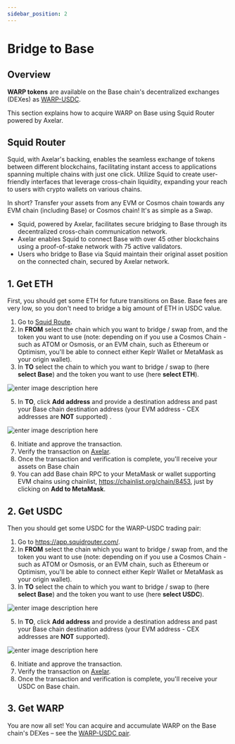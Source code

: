 ```yaml
---
sidebar_position: 2
---
```


# Bridge to Base

## Overview

**WARP tokens** are available on the Base chain's decentralized exchanges (DEXes) as [WARP-USDC](https://www.dextools.io/app/en/base/pair-explorer/0xf523d578816e1b537d8d69500d44d0c699b5d9a9?t=1714815531823). 

This section explains how to acquire WARP on Base using Squid Router powered by Axelar.

## Squid Router

Squid, with Axelar's backing, enables the seamless exchange of tokens between different blockchains, facilitating instant access to applications spanning multiple chains with just one click. Utilize Squid to create user-friendly interfaces that leverage cross-chain liquidity, expanding your reach to users with crypto wallets on various chains.

In short? Transfer your assets from any EVM or Cosmos chain towards any EVM chain (including Base) or Cosmos chain! It's as simple as a Swap.

- Squid, powered by Axelar, facilitates secure bridging to Base through its decentralized cross-chain communication network.
- Axelar enables Squid to connect Base with over 45 other blockchains using a proof-of-stake network with 75 active validators.
- Users who bridge to Base via Squid maintain their original asset position on the connected chain, secured by Axelar network.

## 1. Get ETH

First, you should get some ETH for future transitions on Base. Base fees are very low, so you don't need to bridge a big amount of ETH in USDC value.

1. Go to [Squid Route](https://app.squidrouter.com/).
2. In **FROM** select the chain which you want to bridge / swap from, and the token you want to use (note: depending on if you use a Cosmos Chain - such as ATOM or Osmosis, or an EVM chain, such as Ethereum or Optimism, you'll be able to connect either Keplr Wallet or MetaMask as your origin wallet).
3. In **TO** select the chain to which you want to bridge / swap to (here **select Base**) and the token you want to use (here **select ETH**).

![enter image description here](https://i.ibb.co/HpY6P3L/unnamed-8.png)

5. In **TO**, click **Add address** and provide a destination address and past your Base chain destination address (your EVM address - CEX addresses are **NOT** supported) .

![enter image description here](https://i.ibb.co/8bkBKx6/unnamed-7.png)

6. Initiate and approve the transaction.
7. Verify the transaction on [Axelar](https://axelarscan.io).
8. Once the transaction and verification is complete, you'll receive your assets on Base chain
9. You can add Base chain RPC to your MetaMask or wallet supporting EVM chains using chainlist, https://chainlist.org/chain/8453, just by clicking on **Add to MetaMask**.


## 2. Get USDC

Then you should get some USDC for the WARP-USDC trading pair:

1. Go to https://app.squidrouter.com/.
2. In **FROM** select the chain which you want to bridge / swap from, and the token you want to use (note: depending on if you use a Cosmos Chain - such as ATOM or Osmosis, or an EVM chain, such as Ethereum or Optimism, you'll be able to connect either Keplr Wallet or MetaMask as your origin wallet).
3. In **TO** select the chain to which you want to bridge / swap to (here **select Base**) and the token you want to use (here **select USDC**).

![enter image description here](https://i.ibb.co/4p48qwp/unnamed-6.png)

5. In **TO**, click **Add address** and provide a destination address and past your Base chain destination address (your EVM address - CEX addresses are **NOT** supported).

![enter image description here](https://i.ibb.co/8bkBKx6/unnamed-7.png)

6. Initiate and approve the transaction.
7. Verify the transaction on [Axelar](https://axelarscan.io).
8. Once the transaction and verification is complete, you'll receive your USDC on Base chain.

## 3. Get WARP

You are now all set! You can acquire and accumulate WARP on the Base chain's DEXes – see the [WARP-USDC pair](https://www.dextools.io/app/en/base/pair-explorer/0xf523d578816e1b537d8d69500d44d0c699b5d9a9?t=1714815531823).